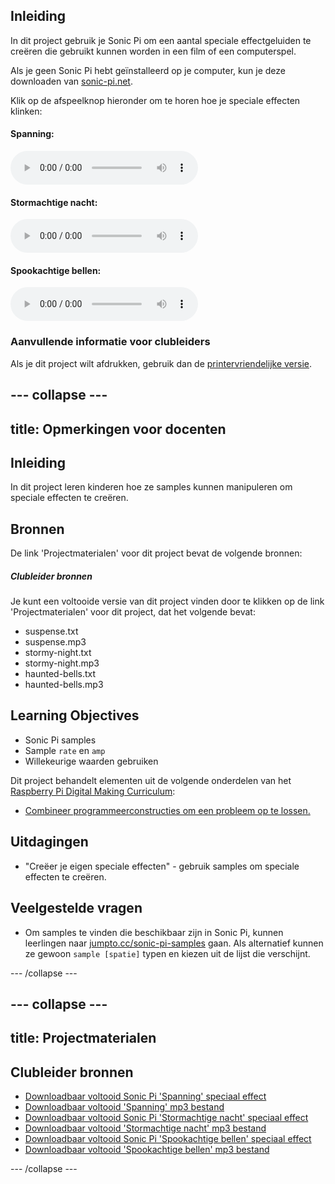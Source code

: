 ## Inleiding

In dit project gebruik je Sonic Pi om een aantal speciale effectgeluiden te creëren die gebruikt kunnen worden in een film of een computerspel.

Als je geen Sonic Pi hebt geïnstalleerd op je computer, kun je deze downloaden van [sonic-pi.net](https://sonic-pi.net/).

<div id="audio-preview" class="pdf-hidden">

Klik op de afspeelknop hieronder om te horen hoe je speciale effecten klinken: 

#### Spanning:
<audio controls preload>
  <source src="resources/suspense.mp3" type="audio/mpeg">
Je browser ondersteunt het <code>audio</code>-element niet.
</audio>

#### Stormachtige nacht:
<audio controls preload>
  <source src="resources/stormy-night.mp3" type="audio/mpeg">
Je browser ondersteunt het <code>audio</code>-element niet.
</audio>

#### Spookachtige bellen:
<audio controls preload>
  <source src="resources/haunted-bells.mp3" type="audio/mpeg">
Je browser ondersteunt het <code>audio</code>-element niet.
</audio>

</div>

### Aanvullende informatie voor clubleiders

Als je dit project wilt afdrukken, gebruik dan de [printervriendelijke versie](https://projects.raspberrypi.org/nl-NL/projects/special-effects/print).


--- collapse ---
---
title: Opmerkingen voor docenten
---


## Inleiding
In dit project leren kinderen hoe ze samples kunnen manipuleren om speciale effecten te creëren.

## Bronnen
De link 'Projectmaterialen' voor dit project bevat de volgende bronnen:

##### Clubleider bronnen

Je kunt een voltooide versie van dit project vinden door te klikken op de link 'Projectmaterialen' voor dit project, dat het volgende bevat:

+ suspense.txt
+ suspense.mp3
+ stormy-night.txt
+ stormy-night.mp3
+ haunted-bells.txt
+ haunted-bells.mp3

## Learning Objectives
+ Sonic Pi samples
+ Sample `rate` en `amp`
+ Willekeurige waarden gebruiken

Dit project behandelt elementen uit de volgende onderdelen van het [Raspberry Pi Digital Making Curriculum](http://rpf.io/curriculum):

+ [Combineer programmeerconstructies om een ​​probleem op te lossen.](https://www.raspberrypi.org/curriculum/programming/builder)

## Uitdagingen
+ "Creëer je eigen speciale effecten" - gebruik samples om speciale effecten te creëren.

## Veelgestelde vragen
+ Om samples te vinden die beschikbaar zijn in Sonic Pi, kunnen leerlingen naar [jumpto.cc/sonic-pi-samples](http://jumpto.cc/sonic-pi-samples) gaan. Als alternatief kunnen ze gewoon `sample [spatie]` typen en kiezen uit de lijst die verschijnt.


--- /collapse ---


--- collapse ---
---
title: Projectmaterialen
---


## Clubleider bronnen
* [Downloadbaar voltooid Sonic Pi 'Spanning' speciaal effect](resources/suspense.txt)
* [Downloadbaar voltooid 'Spanning' mp3 bestand](resources/suspense.mp3)
* [Downloadbaar voltooid Sonic Pi 'Stormachtige nacht' speciaal effect](resources/stormy-night.txt)
* [Downloadbaar voltooid 'Stormachtige nacht' mp3 bestand](resources/stormy-night.mp3)
* [Downloadbaar voltooid Sonic Pi 'Spookachtige bellen' speciaal effect](resources/haunted-bells.txt)
* [Downloadbaar voltooid 'Spookachtige bellen' mp3 bestand](resources/haunted-bells.mp3)

--- /collapse ---
